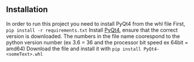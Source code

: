 ## Installation

In order to run this project you need to install PyQt4 from the whl file
First, `pip install -r requirements.txt`
Install [PyQt4](https://www.lfd.uci.edu/~gohlke/pythonlibs/#pyqt4), ensure that the correct version is downloaded. The numbers in the file name coorespond to the python version number (ex 3.6 = 36 and the processor bit speed ex 64bit = amd64)
Download the file and install it with `pip install PyQt4-<someText>.whl`